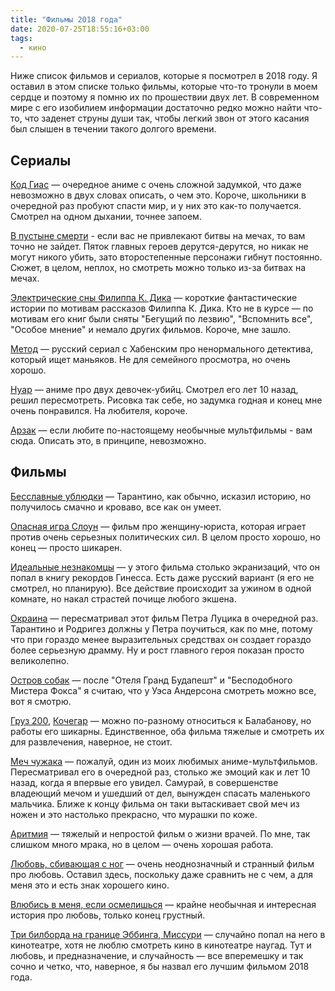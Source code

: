 ```yaml
---
title: "Фильмы 2018 года"
date: 2020-07-25T18:55:16+03:00
tags:
  - кино
---
```


Ниже список фильмов и сериалов, которые я посмотрел в 2018 году. Я оставил в этом списке только фильмы, которые что-то
тронули в моем сердце и поэтому я помню их по прошествии двух лет. В современном мире с его изобилием информации
достаточно редко можно найти что-то, что заденет струны души так, чтобы легкий звон от этого касания был слышен в
течении такого долгого времени.

<!--more-->

## Сериалы

[Код Гиас](https://www.kinopoisk.ru/series/408674/) — очередное аниме с очень сложной задумкой, что даже невозможно в
двух словах описать, о чем это. Короче, школьники в очередной раз пробуют спасти мир, и у них это как-то получается.
Смотрел на одном дыхании, точнее запоем.

[В пустыне смерти](https://www.kinopoisk.ru/series/891611/) - если вас не привлекают битвы на мечах, то вам точно не
зайдет. Пяток главных героев дерутся-дерутся, но никак не могут никого убить, зато второстепенные персонажи гибнут
постоянно. Сюжет, в целом, неплох, но смотреть можно только из-за битвах на мечах.

[Электрические сны Филиппа К. Дика](https://www.kinopoisk.ru/series/1044254/) — короткие фантастические истории по
мотивам рассказов Филиппа К. Дика. Кто не в курсе — по мотивам его книг были сняты "Бегущий по лезвию", "Вспомнить все",
"Особое мнение" и немало других фильмов. Короче, мне зашло.

[Метод](https://www.kinopoisk.ru/series/838050/) — русский сериал с Хабенским про ненормального детектива, который ищет
маньяков. Не для семейного просмотра, но очень хорошо.

[Нуар](https://www.kinopoisk.ru/series/392545/) — аниме про двух девочек-убийц. Смотрел его лет 10 назад, решил
пересмотреть. Рисовка так себе, но задумка годная и конец мне очень понравился. На любителя, короче.

[Арзак](https://www.kinopoisk.ru/series/103530/) — если любите по-настоящему необычные мультфильмы - вам сюда. Описать
это, в принципе, невозможно.

## Фильмы

[Бесславные ублюдки](https://www.kinopoisk.ru/film/9691/) — Тарантино, как обычно, исказил историю, но получилось
смачно и кроваво, все как он умеет.

[Опасная игра Слоун](https://www.kinopoisk.ru/film/933307/) — фильм про женщину-юриста, которая играет против очень
серьезных политических сил. В целом просто хорошо, но конец — просто шикарен.

[Идеальные незнакомцы](https://www.kinopoisk.ru/film/925669/) — у этого фильма столько экранизаций, что он попал в книгу
рекордов Гинесса. Есть даже русский вариант (я его не смотрел, но планирую). Все действие происходит за ужином в одной
комнате, но накал страстей почище любого экшена.

[Окраина](https://www.kinopoisk.ru/film/40885/) — пересматривал этот фильм Петра Луцика в очередной раз. Тарантино и
Родригез должны у Петра поучиться, как по мне, потому что при гораздо менее выразительных средствах он создает гораздо
более серьезную драмму. Ну и рост главного героя показан просто великолепно.

[Остров собак](https://www.kinopoisk.ru/film/939785/) — после "Отеля Гранд Будапешт" и "Бесподобного Мистера Фокса" я
считаю, что у Уэса Андерсона смотреть можно все, вот я смотрю.

[Груз 200](https://www.kinopoisk.ru/film/259251/), [Кочегар](https://www.kinopoisk.ru/film/500358/) — можно по-разному
относиться к Балабанову, но работы его шикарны. Единственное, оба фильма тяжелые и смотреть их для развлечения,
наверное, не стоит.

[Меч чужака](https://www.kinopoisk.ru/film/398549/) — пожалуй, один из моих любимых аниме-мультфильмов. Пересматривал
его в очередной раз, столько же эмоций как и лет 10 назад, когда я впервые его увидел. Самурай, в совершенстве владеющий
мечом и ушедший от дел, вынужден спасать маленького мальчика. Ближе к концу фильма он таки вытаскивает свой меч из ножен
и это настолько прекрасно, что мурашки по коже.

[Аритмия](https://www.kinopoisk.ru/film/992605/) — тяжелый и непростой фильм о жизни врачей. По мне, так слишком много
мрака, но в целом — очень хорошая работа.

[Любовь, сбивающая с ног](https://www.kinopoisk.ru/film/793/) — очень неоднозначный и странный фильм про любовь. Оставил
здесь, поскольку даже сравнить не с чем, а для меня это и есть знак хорошего кино.

[Влюбись в меня, если осмелишься](https://www.kinopoisk.ru/film/63920/) — крайне необычная и интересная история про
любовь, только конец грустный.

[Три билборда на границе Эббинга, Миссури](https://www.kinopoisk.ru/film/944098/) — случайно попал на него в кинотеатре,
хотя не люблю смотреть кино в кинотеатре наугад. Тут и любовь, и предназначение, и случайность — все вперемешку и так
сочно и четко, что, наверное, я бы назвал его лучшим фильмом 2018 года.

